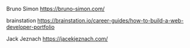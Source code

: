 Bruno Simon
https://bruno-simon.com/

brainstation
https://brainstation.io/career-guides/how-to-build-a-web-developer-portfolio

Jack Jeznach
https://jacekjeznach.com/
